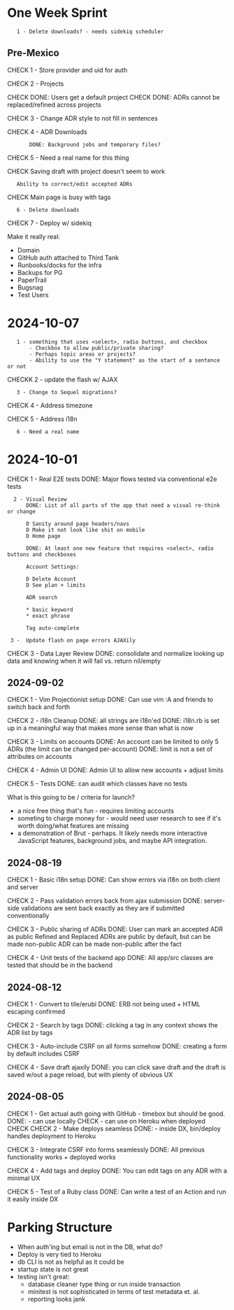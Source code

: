 # One Week Sprint

       1 - Delete downloads? - needs sidekiq scheduler



## Pre-Mexico

CHECK  1 - Store provider and uid for auth

CHECK  2 - Projects

CHECK      DONE: Users get a default project
CHECK      DONE: ADRs cannot be replaced/refined across projects

CHECK  3 - Change ADR style to not fill in sentences

CHECK  4 - ADR Downloads

           DONE: Background jobs and temporary files?


CHECK  5 - Need a real name for this thing

CHECK  Saving draft with project doesn't seem to work

       Ability to correct/edit accepted ADRs

CHECK  Main page is busy with tags

       6 - Delete downloads

CHECK  7 - Deploy w/ sidekiq

Make it really real:

* Domain
* GitHub auth attached to Third Tank
* Runbooks/docks for the infra
* Backups for PG
* PaperTrail
* Bugsnag
* Test Users


# 2024-10-07

       1 - something that uses <select>, radio buttons, and checkbox
           - Checkbox to allow public/private sharing?
           - Perhaps topic areas or projects?
           - Ability to use the "Y statement" as the start of a sentence or not

CHECKK 2 - update the flash w/ AJAX

       3 - Change to Sequel migrations?

CHECK  4 - Address timezone

CHECK  5 - Address i18n

       6 - Need a real name


# 2024-10-01

CHECK 1 - Real E2E tests
          DONE: Major flows tested via conventional e2e tests

      2 - Visual Review
          DONE: List of all parts of the app that need a visual re-think or change

          D Sanity around page headers/navs
          D Make it not look like shit on mobile
          D Home page

          DONE: At least one new feature that requires <select>, radio buttons and checkboxes

          Account Settings:

          D Delete Account
          D See plan + limits

          ADR search

          * basic keyword
          * exact phrase

          Tag auto-complete

     3 -  Update flash on page errors AJAXily


CHECK 3 - Data Layer Review
          DONE: consolidate and normalize looking up data and knowing when it
                will fail vs. return nil/empty
## 2024-09-02

CHECK 1 - Vim Projectionist setup
          DONE: Can use vim :A and friends to switch back and forth

CHECK 2 - i18n Cleanup
          DONE: all strings are i18n'ed
          DONE: i18n.rb is set up in a meaningful way that makes more sense than what is now

CHECK 3 - Limits on accounts
          DONE: An account can be limited to only 5 ADRs (the limit can be changed per-account)
          DONE: limit is not a set of attributes on accounts

CHECK 4 - Admin UI
          DONE: Admin UI to allow new accounts + adjust limits

CHECK 5 - Tests
          DONE: can audit which classes  have no tests


What is this going to be / criteria for launch?

- a nice free thing that's fun - requires limiting accounts
- someting to charge money for - would need user research to see if it's worth doing/what features are missing
- a demonstration of Brut - perhaps.  It likely needs more interactive JavaScript features,
                                      background jobs, and maybe API integration.

## 2024-08-19

CHECK 1 - Basic i18n setup
          DONE: Can show errors via i18n on both client and server

CHECK 2 - Pass validation errors back from ajax submission
          DONE: server-side validations are sent back exactly
                as they are if submitted conventionally

CHECK 3 - Public sharing of ADRs
          DONE: User can mark an accepted ADR as public
                Refined and Replaced ADRs are public by default, but can be made non-public
                ADR can be made non-public after the fact

CHECK 4 - Unit tests of the backend app
          DONE: All app/src classes are tested that should be in the backend

## 2024-08-12

CHECK 1 - Convert to tile/erubi
          DONE: ERB not being used + HTML escaping confirmed

CHECK 2 - Search by tags
          DONE: clicking a tag in any context shows the ADR list by tags

CHECK 3 - Auto-include CSRF on all forms somehow
          DONE: creating a form by default includes CSRF

CHECK 4 - Save draft ajaxily
          DONE: you can click save draft and the draft is saved w/out a page
                reload, but with plenty of obvious UX


## 2024-08-05

CHECK 1 - Get actual auth going with GitHub - timebox but should be good.
          DONE: - can use locally CHECK
                - can use on Heroku when deployed CHECK
CHECK 2 - Make deploys seamless
          DONE: - inside DX, bin/deploy handles deployment to Heroku

CHECK 3 - Integrate CSRF into forms seamlessly
          DONE: All previous functionality works + deployed works

CHECK 4 - Add tags and deploy
          DONE: You can edit tags on any ADR with a minimal UX

CHECK 5 - Test of a Ruby class
          DONE: Can write a test of an Action and run it easily inside DX



# Parking Structure

* When auth'ing but email is not in the DB, what do?
* Deploy is very tied to Heroku
* db CLI is not as helpful as it could be
* startup state is not great
* testing isn't great:
  - database cleaner type thing or run inside transaction
  - minitest is not sophisticated in terms of test metadata et. al.
  - reporting looks jank
